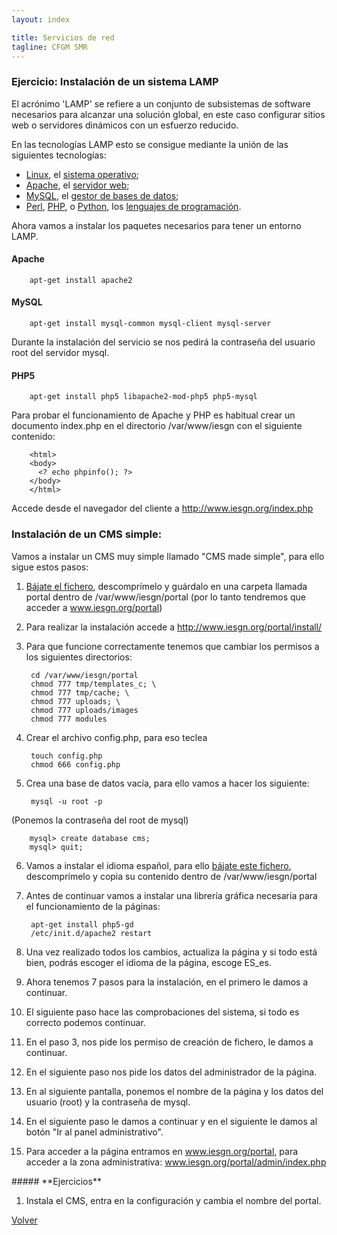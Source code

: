 ```yaml
---
layout: index

title: Servicios de red 
tagline: CFGM SMR
---
```

### Ejercicio: Instalación de un sistema LAMP

El acrónimo 'LAMP' se refiere a un conjunto de subsistemas de software necesarios para alcanzar una solución global, en este caso configurar sitios web o servidores dinámicos con un esfuerzo reducido.

En las tecnologías LAMP esto se consigue mediante la unión de las siguientes tecnologías:

* [Linux](http://es.wikipedia.org/wiki/Linux), el [sistema operativo](http://es.wikipedia.org/wiki/Sistema_operativo);
* [Apache](http://es.wikipedia.org/wiki/Servidor_HTTP_Apache), el [servidor web](http://es.wikipedia.org/wiki/Servidor_web);
* [MySQL](http://es.wikipedia.org/wiki/MySQL), el [gestor de bases de datos](http://es.wikipedia.org/wiki/Gestor_de_bases_de_datos);
* [Perl](http://es.wikipedia.org/wiki/Perl), [PHP](http://es.wikipedia.org/wiki/PHP), o [Python](http://es.wikipedia.org/wiki/Lenguaje_de_programaci%C3%B3n_Python), los [lenguajes de programación](http://es.wikipedia.org/wiki/Lenguajes_de_programaci%C3%B3n).


Ahora vamos a instalar los paquetes necesarios para tener un entorno LAMP.

#### Apache

        apt-get install apache2

#### MySQL

        apt-get install mysql-common mysql-client mysql-server

Durante la instalación del servicio se nos pedirá la contraseña del usuario root del servidor mysql.

#### PHP5

        apt-get install php5 libapache2-mod-php5 php5-mysql

Para probar el funcionamiento de Apache y PHP es habitual crear un documento index.php en el directorio /var/www/iesgn con el siguiente contenido:

        <html>
        <body>
          <? echo phpinfo(); ?>
        </body>
        </html>

Accede desde el navegador del cliente a http://www.iesgn.org/index.php

### Instalación de un CMS simple:

Vamos a instalar un CMS muy simple llamado "CMS made simple", para ello sigue estos pasos:

1) [Bájate el fichero](http://informatica.gonzalonazareno.org/plataforma/file.php/31/cmsmadesimple-1.9.2-base.tar.gz), descomprímelo y guárdalo en una carpeta llamada portal dentro de /var/www/iesgn/portal (por lo tanto tendremos que acceder a www.iesgn.org/portal)

2) Para realizar la instalación accede a http://www.iesgn.org/portal/install/

3) Para que funcione correctamente tenemos que cambiar los permisos a los siguientes directorios:

        cd /var/www/iesgn/portal
        chmod 777 tmp/templates_c; \
        chmod 777 tmp/cache; \
        chmod 777 uploads; \
        chmod 777 uploads/images
        chmod 777 modules

4) Crear el archivo config.php, para eso teclea

        touch config.php
        chmod 666 config.php

5) Crea una base de datos vacía, para ello vamos a hacer los siguiente:

        mysql -u root -p 

(Ponemos la contraseña del root de mysql)

        mysql> create database cms;
        mysql> quit;

6) Vamos a instalar el idioma español, para ello [bájate este fichero](http://informatica.gonzalonazareno.org/plataforma/file.php/31/cmsmadesimple-1.9.2-langpack-es_ES.tar.gz), descomprímelo y copia su contenido dentro de /var/www/iesgn/portal

7) Antes de continuar vamos a instalar una librería gráfica necesaria para el funcionamiento de la páginas:

        apt-get install php5-gd
        /etc/init.d/apache2 restart

8) Una vez realizado todos los cambios, actualiza la página y si todo está bien, podrás escoger el idioma de la página, escoge ES_es.

9) Ahora tenemos 7 pasos para la instalación, en el primero le damos a continuar.

10) El siguiente paso hace las comprobaciones del sistema, si todo es correcto podemos continuar.

11) En el paso 3, nos pide los permiso de creación de fichero, le damos a continuar.

12) En el siguiente paso nos pide los datos del administrador de la página.

13) En al siguiente pantalla, ponemos el nombre de la página y los datos del usuario (root) y la contraseña de mysql.

14) En el siguiente paso le damos a continuar y en el siguiente le damos al botón "Ir al panel administrativo".

15) Para acceder a la página entramos en www.iesgn.org/portal, para acceder a la zona administrativa: www.iesgn.org/portal/admin/index.php

<div class='ejercicios' markdown='1'>
##### **Ejercicios**

1. Instala el CMS, entra en la configuración y cambia el nombre del portal.

</div>

[Volver](index)
